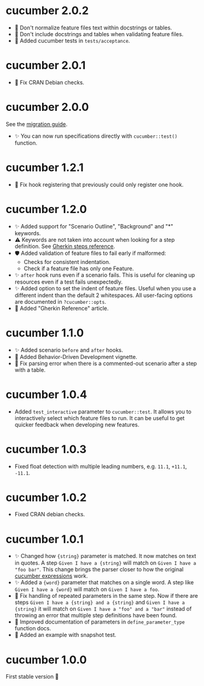 # cucumber 2.0.2

- 🐛 Don't normalize feature files text within docstrings or tables.
- 🐛 Don't include docstrings and tables when validating feature files.
- 🧪 Added cucumber tests in `tests/acceptance`.

# cucumber 2.0.1

- 🐛 Fix CRAN Debian checks.

# cucumber 2.0.0

See the [migration guide](https://jakubsob.github.io/cucumber/articles/migration-to-2-0-0.html).

- ✨ You can now run specifications directly with `cucumber::test()` function.

# cucumber 1.2.1

- 🐛 Fix hook registering that previously could only register one hook.

# cucumber 1.2.0

- ✨ Added support for "Scenario Outline", "Background" and "*" keywords.
- ⚠️ Keywords are not taken into account when looking for a step definition. See [Gherkin steps reference](https://cucumber.io/docs/gherkin/reference#steps).
- 🛡️ Added validation of feature files to fail early if malformed:
  - Checks for consistent indentation.
  - Check if a feature file has only one Feature.
- ✨ `after` hook runs even if a scenario fails. This is useful for cleaning up resources even if a test fails unexpectedly.
- ✨ Added option to set the indent of feature files. Useful when you use a different indent than the default 2 whitespaces. All user-facing options are documented in `?cucumber::opts`.
- 📝 Added "Gherkin Reference" article.

# cucumber 1.1.0

- ✨ Added scenario `before` and `after` hooks.
- 📝 Added Behavior-Driven Development vignette.
- 🐛 Fix parsing error when there is a commented-out scenario after a step with a table.

# cucumber 1.0.4

- Added `test_interactive` parameter to `cucumber::test`. It allows you to interactively select which feature files to run. It can be useful to get quicker feedback when developing new features.

# cucumber 1.0.3

- Fixed float detection with multiple leading numbers, e.g. `11.1`, `+11.1`, `-11.1`.

# cucumber 1.0.2

- Fixed CRAN debian checks.

# cucumber 1.0.1

- ✨ Changed how `{string}` parameter is matched. It now matches on text in quotes. A step `Given I have a {string}` will match on `Given I have a "foo bar"`. This change brings the parser closer to how the original [cucumber expressions](https://github.com/cucumber/cucumber-expressions) work.
- ✨ Added a `{word}` parameter that matches on a single word. A step like `Given I have a {word}` will match on `Given I have a foo`.
- 🐛 Fix handling of repeated parameters in the same step. Now if there are steps `Given I have a {string} and a {string}` and `Given I have a {string}` it will match on `Given I have a "foo" and a "bar"` instead of throwing an error that multiple step definitions have been found.
- 📝 Improved documentation of parameters in `define_parameter_type` function docs.
- 📝 Added an example with snapshot test.


# cucumber 1.0.0

First stable version 🚀
